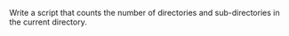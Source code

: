 Write a script that counts the number of directories and sub-directories in the current directory. 
